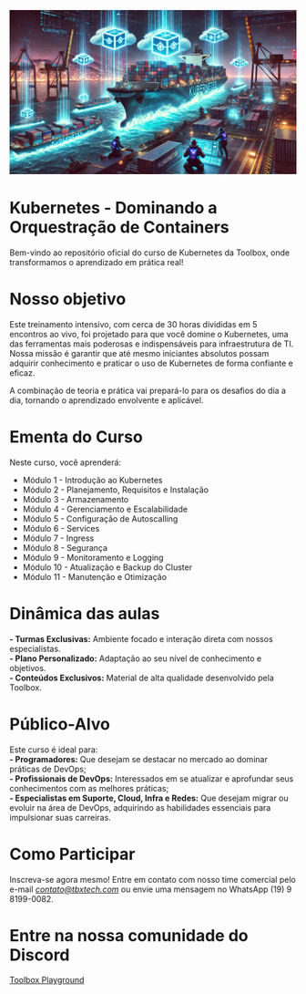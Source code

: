 ![Kubernetes](imgs/logo_curso.png "Kubernetes - Dominando a Orquestração de Containers")

# Kubernetes - Dominando a Orquestração de Containers

Bem-vindo ao repositório oficial do curso de Kubernetes da Toolbox, onde transformamos o aprendizado em prática real!  

# Nosso objetivo

Este treinamento intensivo, com cerca de 30 horas divididas em 5 encontros ao vivo, foi projetado para que você domine o Kubernetes, uma das ferramentas mais poderosas e indispensáveis para infraestrutura de TI. Nossa missão é garantir que até mesmo iniciantes absolutos possam adquirir conhecimento e praticar o uso de Kubernetes de forma confiante e eficaz.

A combinação de teoria e prática vai prepará-lo para os desafios do dia a dia, tornando o aprendizado envolvente e aplicável.

# Ementa do Curso

Neste curso, você aprenderá:  

- Módulo 1 - Introdução ao Kubernetes  
- Módulo 2 - Planejamento, Requisitos e Instalação  
- Módulo 3 - Armazenamento
- Módulo 4 - Gerenciamento e Escalabilidade  
- Módulo 5 - Configuração de Autoscalling  
- Módulo 6 - Services  
- Módulo 7 - Ingress  
- Módulo 8 - Segurança  
- Módulo 9 - Monitoramento e Logging  
- Módulo 10 - Atualização e Backup do Cluster  
- Módulo 11 - Manutenção e Otimização  

# Dinâmica das aulas

**- Turmas Exclusivas:** Ambiente focado e interação direta com nossos especialistas.  
**- Plano Personalizado:** Adaptação ao seu nível de conhecimento e objetivos.  
**- Conteúdos Exclusivos:** Material de alta qualidade desenvolvido pela Toolbox.  

# Público-Alvo

Este curso é ideal para:  
**- Programadores:** Que desejam se destacar no mercado ao dominar práticas de DevOps;  
**- Profissionais de DevOps:** Interessados em se atualizar e aprofundar seus conhecimentos com as melhores práticas;  
**- Especialistas em Suporte, Cloud, Infra e Redes:** Que desejam migrar ou evoluir na área de DevOps, adquirindo as habilidades essenciais para impulsionar suas carreiras.

# Como Participar

Inscreva-se agora mesmo! Entre em contato com nosso time comercial pelo e-mail *<contato@tbxtech.com>* ou envie uma mensagem no WhatsApp (19) 9 8199-0082.

# Entre na nossa comunidade do Discord

[Toolbox Playground](https://discord.gg/XP8kQvpW)
